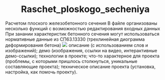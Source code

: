 <h1 align="center">Raschet_ploskogo_secheniya</h1>
<p align="center">

Расчетом плоского железобетонного сечения
В файле организованы несколько функций с возможностью редактирования входных данных
При занании характеристик бетонного сечения могут использоваться нормативные данные из СП63.13330 (трехлинейная диограмма деформирования бетона)
<img src="[https://img.shields.io/badge/made%20by-silentlad-blue.svg](https://user-images.githubusercontent.com/111303182/198577263-0bc0ee3e-9c91-459a-a866-ebe6bf0ed20c.png)" >
описание (с использованием слов и изображений);
демо (изображения, ссылки на видео, интерактивные демо-ссылки);
технологии в проекте;
что-то характерное для проекта (проблемы, с которыми пришлось столкнуться, уникальные составляющие проекта);
техническое описание проекта (установка, настройка, как помочь проекту).
